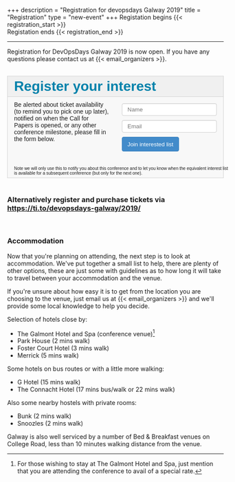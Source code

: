+++
description = "Registration for devopsdays Galway 2019"
title = "Registration"
type = "new-event"
+++
Registation begins {{< registration_start >}}<br/>
Registation ends {{< registration_end >}}

---

Registration for DevOpsDays Galway 2019 is now open. If you have any questions please contact us at {{< email_organizers >}}.

<!-- tickets widget -->

<div style="width:100%; text-align:left;">
<link rel="stylesheet" type="text/css" href='https://css.tito.io/v1.1' />
<script src='https://js.tito.io/v1' async></script>
<tito-widget event="devopsdays-galway/2019"></tito-widget>
</div>
<br />

<!-- register interest list -->

<div id="register-interest">
  <div class="register-interest-row">
    <div class="register-interest-title">
Register your interest
    </div>
  </div>
  <div class="register-interest-col">
Be alerted about ticket availability (to remind you to pick one up later), notified on when the Call for Papers is opened, or any other conference milestone, please fill in the form below.
  </div>
  <div class="register-interest-col">
    <form class="register-interest-form" action="">
      <input id="register-name" class="input-text" type="text" placeholder="Name">
      <input id="register-email" class="input-text" type="text" placeholder="Email" autocapitalize="off">
      <input type="submit" class="interested-submit" value="Join interested list" />
      <div class="form-response"></div>
    </form>
  </div>
  <div class="register-interest-footer">
Note we will only use this to notify you about this conference and to let you know when the equivalent interest list is available for a subsequent conference (but only for the next one).
  </div>
</div>

<br />
<h3>Alternatively register and purchase tickets via <a href="https://ti.to/devopsdays-galway/2019/">https://ti.to/devopsdays-galway/2019/</a></h3>

<!-- be super careful with the following script, if any addition text is beside the <script></script> tags,
  it will result in the script getting sent through the parser and breaking the code through addition
  of escape sequences -->

<script>
// suggestion from StackOverflow on how to delay loading the subsequent javascript
// until jQuery has been loaded by the site theme
function defer(method) {
    if (window.jQuery) {
        method();
    } else {
        setTimeout(function() { defer(method) }, 50);
    }
}

defer(function() {
  $('.register-interest-form').submit(function(){
    name  = $('#register-name').val();
    email = $('#register-email').val();
    if($.trim(name) != '' && $.trim(email) != '')
    {
      url = ["https://ti.to/devopsdays-galway/2019/interested_users/subscribe.json?&interested_user[email]=", email , "&interested_user[name]=", name, "&callback=?"].join('')
      $.getJSON(url, null, function(data){})
      // reset form back so refresh doesn't leave the same values in
      $('#register-name').val("");
      $('#register-email').val("");
      $('.form-response').html('');
      $('.register-interest-form').html(['<h5 class="thanks">', 'Thanks ', name.split(' ')[0], ', we\'ll be in touch soon</h5>'].join(''));
    } else {
      if($.trim(name) == '' && $.trim(email) == '' ) {
        error = "Missing name and email,";
      }
      else if($.trim(email) == '') {
        error = "Missing email,";
      }
      else {
        error = "Missing name,";
      }
      $('.form-response').html(error + " please try again.");
    }
    return false;
  })
});
</script>

<!-- remaining content -->
<br />

### Accommodation

Now that you're planning on attending, the next step is to look at accommodation.
We've put together a small list to help, there are plenty of other options,
these are just some with guidelines as to how long it will take to travel
between your accommodation and the venue.

If you're unsure about how easy it is to get from the location you are choosing
to the venue, just email us at {{< email_organizers >}} and we'll provide some
local knowledge to help you decide.

Selection of hotels close by:

- The Galmont Hotel and Spa \(conference venue\)[^1]
- Park House (2 mins walk)
- Foster Court Hotel (3 mins walk)
- Merrick (5 mins walk)

Some hotels on bus routes or with a little more walking:

- G Hotel (15 mins walk)
- The Connacht Hotel (17 mins bus/walk or 22 mins walk)

Also some nearby hostels with private rooms:

- Bunk (2 mins walk)
- Snoozles (2 mins walk)

Galway is also well serviced by a number of Bed & Breakfast venues on College Road, less than 10 minutes walking distance from the venue.

[^1]: For those wishing to stay at The Galmont Hotel and Spa, just mention that you are attending the conference to avail of a special rate.

<!-- some custom styles to tailor the tickets and register interest form -->

<style>
.tito-ticket-list::before {
  display: inline-block;
  width: 100%;
  height: 40px;
  line-height: 40px;
  vertical-align: middle;
  color: #0082AB;
  content: "{{< event_start >}} - {{< event_end >}}";
  padding-left: 15px;
  background-color: rgb(240, 240, 240);
  border-bottom: 1px solid lightgray;
}

.tito-wrapper::before {
  display: inline-block;
  width: 100%;
  font-size: xx-large;
  font-weight: bold;
  color: #0082AB;
  content: "Tickets";
  padding-left: 15px;
  background-color: rgb(240, 240, 240);
  border-bottom: 1px solid lightgray;
}

.tito-wrapper {
  padding: 0px;
  margin-bottom: 0px;
}

#register-interest {
  background-color: rgba(0, 0, 0, 0.02);
  display: block;
  margin-left: auto;
  margin-right: auto;
  max-width: 900px;
  border: 1px solid;
  border-color: lightgrey;
  font-family: sans-serif;
}
.register-interest-row {
  display: inline-block;
  width: 100%;
  border-bottom: inherit;
  border-color: inherit;
}
.register-interest-title {
  background-color: rgb(240, 240, 240);
  color: #0082AB;
  padding: 5px 15px;
  font-size: xx-large;
  font-weight: bold;
}
.register-interest-footer {
  display: inline-block;
  width: 100%;
  padding: 5px 15px;
  font-size: x-small;
}
.register-interest-col {
  display: table-cell;
  padding: 10px 15px;
  width: 50%;
  vertical-align: top;
}
.input-text {
  width: 100%;
  margin: 5px 0;
  padding: 6px 12px;
  border: 1px solid #ccc;
  border-radius: 4px;
  box-shadow: inset 0 1px 1px rgba(0,0,0,0.075);
}
.interested-submit {
  background-color: rgb(66, 139, 202);
  border-radius: 4px;
  border: 1px solid #357ebd;
  color: #fff;
  cursor: pointer;
  height: 34px;
  margin: 5px 0;
  padding: 6px 12px;
}
</style>